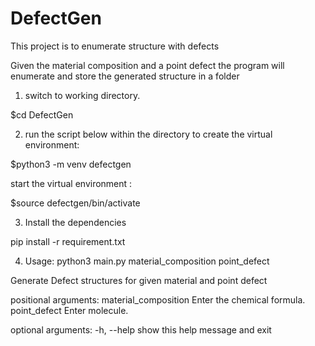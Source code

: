 # DefectGen
This project is to enumerate structure with defects

Given the material composition and a point defect the program will enumerate and store the generated structure in a folder

1. switch to working directory.	

$cd DefectGen

2. run the script below within the directory to create the virtual environment:

$python3 -m venv defectgen

start the virtual environment :

$source defectgen/bin/activate

3. Install the dependencies

pip install -r requirement.txt 

4. Usage: python3 main.py material_composition point_defect

Generate Defect structures for given material and point defect

positional arguments:
  material_composition  Enter the chemical formula.
  point_defect          Enter molecule.

optional arguments:
  -h, --help            show this help message and exit

